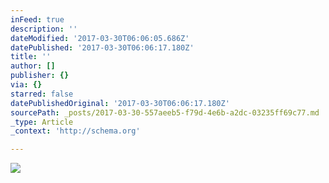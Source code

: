 ```yaml
---
inFeed: true
description: ''
dateModified: '2017-03-30T06:06:05.686Z'
datePublished: '2017-03-30T06:06:17.180Z'
title: ''
author: []
publisher: {}
via: {}
starred: false
datePublishedOriginal: '2017-03-30T06:06:17.180Z'
sourcePath: _posts/2017-03-30-557aeeb5-f79d-4e6b-a2dc-03235ff69c77.md
_type: Article
_context: 'http://schema.org'

---
```

<article style=""><img src="https://the-grid-user-content.s3-us-west-2.amazonaws.com/46e19551-b7f3-4696-84e5-77913bd36389.jpg" /></article>